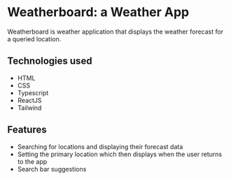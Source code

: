 # Weatherboard: a Weather App

Weatherboard is weather application that displays the weather forecast for a queried location.

## Technologies used

- HTML
- CSS
- Typescript
- ReactJS
- Tailwind

## Features

- Searching for locations and displaying their forecast data
- Setting the primary location which then displays when the user returns to the app
- Search bar suggestions
